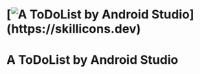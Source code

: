 # [![A ToDoList by Android Studio](https://skillicons.dev/icons?i=androidstudio,)](https://skillicons.dev)
# A ToDoList by Android Studio
